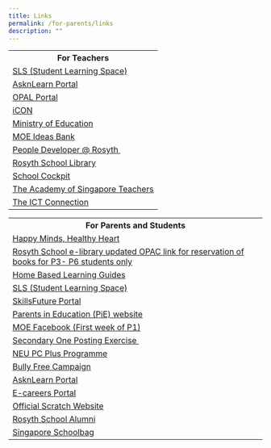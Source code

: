 ```yaml
---
title: Links
permalink: /for-parents/links
description: ""
---
```

<table>
<tbody>
<tr>
<th>For Teachers</th>
</tr>
<tr>
<td>
<div><a href="https://learning.moe.edu.sg/login" target="_blank" rel="noopener">SLS (Student Learning Space)</a></div>
</td>
</tr>
<tr>
<td><a href="http://lms.asknlearn.com/rosyth_sch" target="_blank" rel="noopener">AsknLearn Portal</a></td>
</tr>
<tr>
<td><a href="http://mydesk.opal.moe.edu.sg/" target="_blank" rel="noopener">OPAL Portal</a></td>
</tr>
<tr>
<td><a href="https://icon.moe.edu.sg/saas/usercenter/index.do" target="_blank" rel="noopener">iCON</a></td>
</tr>
<tr>
<td><a href="https://www.moe.gov.sg/" target="_blank" rel="noopener">Ministry of Education</a></td>
</tr>
<tr>
<td><a href="http://ideas.moe.gov.sg/" target="_blank" rel="noopener">MOE Ideas Bank</a></td>
</tr>
<tr>
<td><a href="https://rosyth.moe.edu.sg/departments/staff-development-at-rosyth" target="_blank" rel="noopener">People Developer @ Rosyth&nbsp;</a></td>
</tr>
<tr>
<td><a href="http://rosyth.spydus.com.sg/" target="_blank" rel="noopener">Rosyth School Library</a></td>
</tr>
<tr>
<td><a href="http://schoolcockpit.moe.gov.sg/" target="_blank" rel="noopener">School Cockpit</a></td>
</tr>
<tr>
<td><a href="http://www.academyofsingaporeteachers.moe.gov.sg/" target="_blank" rel="noopener">The Academy of Singapore Teachers</a></td>
</tr>
<tr>
<td><a href="http://ictconnection.moe.edu.sg/" target="_blank" rel="noopener">The ICT Connection</a></td>
</tr>
</tbody>
</table>



<table>
<tbody>
<tr>
<th>For Parents and Students</th>
</tr>
<tr>
<td><a href="https://sites.google.com/moe.edu.sg/rosythhmhh/home" target="_blank" rel="noopener">Happy Minds, Healthy Heart</a></td>
</tr>
<tr>
<td><a href="https://schoolibrary.moe.edu.sg/rosyth/cgi-bin/spydus.exe/MSGTRN/WPAC/HOME" target="_blank" rel="noopener">Rosyth School e-library updated OPAC link for reservation of books for P3- P6 students only</a></td>
</tr>
<tr>
<td>
<div><a href="https://go.gov.sg/rs-hbl-guides" target="_blank" rel="noopener">Home Based Learning Guides</a></div>
</td>
</tr>
<tr>
<td><a href="https://learning.moe.edu.sg/login" target="_blank" rel="noopener">SLS (Student Learning Space)</a>&nbsp;</td>
</tr>
<tr>
<td>
<div><a href="http://www.myskillsfuture.sg/primary" target="_blank" rel="noopener">SkillsFuture Portal</a></div>
</td>
</tr>
<tr>
<td>
<div><a href="http://parents-in-education.moe.gov.sg//" target="_blank" rel="noopener">Parents in Education (PiE) website</a></div>
</td>
</tr>
<tr>
<td><a href="https://www.facebook.com/moesingapore" target="_blank" rel="noopener">MOE Facebook (First week of P1)</a></td>
</tr>
<tr>
<td><a href="https://www.moe.gov.sg/admissions/secondary-one-posting-exercise" target="_blank" rel="noopener">Secondary One Posting Exercise&nbsp;</a></td>
</tr>
<tr>
<td><a href="http://www.ida.gov.sg/neupc" target="_blank" rel="noopener">NEU PC Plus Programme</a></td>
</tr>
<tr>
<td><a href="http://bullyfree.sg/" target="_blank" rel="noopener">Bully Free Campaign</a></td>
</tr>
<tr>
<td><a href="https://lms.asknlearn.com/ROSYTH_SCH/login.aspx" target="_blank" rel="noopener">AsknLearn Portal</a></td>
</tr>
<tr>
<td><a href="https://ecareers.sg/G_Login_SG/ecareersLogin.asp" target="_blank" rel="noopener">E-careers Portal</a></td>
</tr>
<tr>
<td><a href="https://scratch.mit.edu/" target="_blank" rel="noopener">Official Scratch Website</a></td>
</tr>
<tr>
<td><a href="http://www.rosythalumni.org/" target="_blank" rel="noopener">Rosyth School Alumni</a></td>
</tr>
<tr>
<td><a href="https://www.schoolbag.sg/" target="_blank" rel="noopener">Singapore Schoolbag</a></td>
</tr>
</tbody>
</table>
